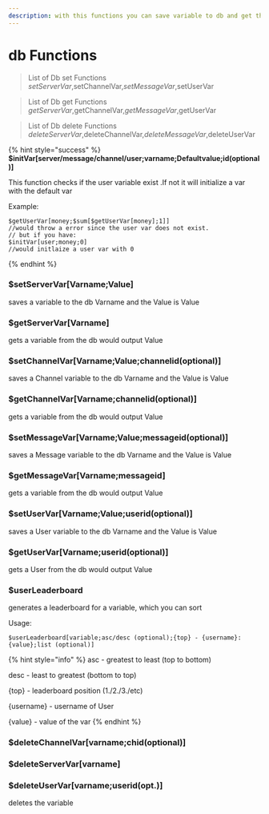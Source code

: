 ```yaml
---
description: with this functions you can save variable to db and get them
---
```


# db Functions

> List of Db set Functions  
> $setServerVar,$setChannelVar,$setMessageVar,$setUserVar

> List of Db get Functions  
> $getServerVar,$getChannelVar,$getMessageVar,$getUserVar

> List of Db delete Functions  
> $deleteServerVar,$deleteChannelVar,$deleteMessageVar,$deleteUserVar

{% hint style="success" %}
**$initVar\[server/message/channel/user;varname;Defaultvalue;id\(optional\)\]**

This function checks if the user variable exist .If not it will initialize a var with the default var

Example:

```text
$getUserVar[money;$sum[$getUserVar[money];1]]
//would throw a error since the user var does not exist.
// but if you have:
$initVar[user;money;0] 
//would initlaize a user var with 0
```
{% endhint %}

### $setServerVar\[Varname;Value\]

saves a variable to the db Varname and the Value is Value

### $getServerVar\[Varname\]

gets a variable from the db would output Value

### $setChannelVar\[Varname;Value;channelid\(optional\)\]

saves a Channel variable to the db Varname and the Value is Value

### $getChannelVar\[Varname;channelid\(optional\)\]

gets a variable from the db would output Value

### $setMessageVar\[Varname;Value;messageid\(optional\)\]

saves a Message variable to the db Varname and the Value is Value

### $getMessageVar\[Varname;messageid\]

gets a variable from the db would output Value

### $setUserVar\[Varname;Value;userid\(optional\)\]

saves a User variable to the db Varname and the Value is Value

### $getUserVar\[Varname;userid\(optional\)\]

gets a User from the db would output Value

### $userLeaderboard

generates a leaderboard for a variable, which you can sort

Usage:

```text
$userLeaderboard[variable;asc/desc (optional);{top} - {username}: {value};list (optional)]
```

{% hint style="info" %}
asc - greatest to least \(top to bottom\)

desc -  least to greatest \(bottom to top\)

{top} -  leaderboard position \(1./2./3./etc\)

{username} - username of User

{value} - value of the var
{% endhint %}

### $deleteChannelVar\[varname;chid\(optional\)\]

### $deleteServerVar\[varname\]

### $deleteUserVar\[varname;userid\(opt.\)\]

deletes the variable 

